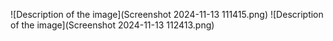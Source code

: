 ![Description of the image](Screenshot 2024-11-13 111415.png)
![Description of the image](Screenshot 2024-11-13 112413.png)


